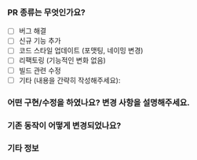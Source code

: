 ### PR 종류는 무엇인가요?

- [ ] 버그 해결
- [ ] 신규 기능 추가
- [ ] 코드 스타일 업데이트 (포맷팅, 네이밍 변경)
- [ ] 리팩토링 (기능적인 변화 없음)
- [ ] 빌드 관련 수정
- [ ] 기타 (내용을 간략히 작성해주세요):

### 어떤 구현/수정을 하였나요? 변경 사항을 설명해주세요.

### 기존 동작이 어떻게 변경되었나요?

### 기타 정보
